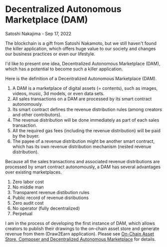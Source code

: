 # Decentralized Autonomous Marketplace (DAM)

Satoshi Nakajima - Sep 17, 2022

The blockchain is a gift from Satoshi Nakamoto, but we still haven't found the killer application, 
which offers huge value to our society and changes our business practices or even our lifestyle. 

I'd like to present one idea, Decentralized Autonomous Marketplace (DAM), 
which has a potential to become such a killer application. 

Here is the definition of a Decentralized Autonomous Marketplace (DAM).

1. A DAM is a marketplace of digital assets (= contents), such as images, videos, music, 3d models, or even data sets.
2. All sales transactions on a DAM are processed by its smart contract autonomously. 
3. Its smart contract defines the revenue distribution rules (among creators and other contributors).
4. The revenue distribution will be done immediately as part of each sales transaction.
5. All the required gas fees (including the revenue distribution) will be paid by the buyer. 
6. The payee of a revenue distribution might be another smart contract, which has its own revenue distribution mechanism (nested revenue distribution). 

Because all the sales transactions and associated revenue distributions are processed by smart contract autonomously, a DAM has several advantages over existing marketplaces. 

1. Zero labor cost
2. No middle man
3. Transparent revenue distibution rules
4. Public record of revenue disributions
5. Zero audit cost
6. No operator (fully decentralized)
7. Perpetual

I am in the process of developing the first instance of DAM, which allows creators to publish their drawings to the on-chain asset store and generate revenue from them (Draw2Earn application).
Please see [On-Chain Asset Store, Composer and Decentralized Autonomous Marketplace](https://hackmd.io/@snakajima/HJva6n-Jj) for details.  
